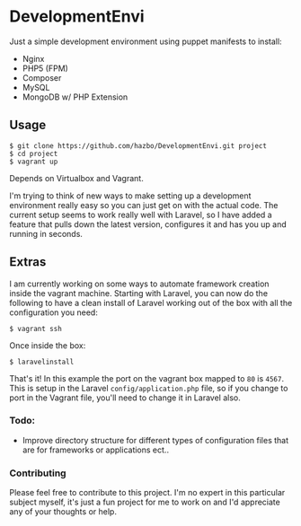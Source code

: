 # DevelopmentEnvi

Just a simple development environment using puppet manifests to install:

  - Nginx
  - PHP5 (FPM)
  - Composer
  - MySQL
  - MongoDB w/ PHP Extension

## Usage

	$ git clone https://github.com/hazbo/DevelopmentEnvi.git project
	$ cd project
	$ vagrant up

Depends on Virtualbox and Vagrant.

I'm trying to think of new ways to make setting up a development environment really easy
so you can just get on with the actual code. The current setup seems to work really well
with Laravel, so I have added a feature that pulls down the latest version, configures it
and has you up and running in seconds.

## Extras

I am currently working on some ways to automate framework creation inside the vagrant machine.
Starting with Laravel, you can now do the following to have a clean install of Laravel working
out of the box with all the configuration you need:

	$ vagrant ssh

Once inside the box:

	$ laravelinstall

That's it! In this example the port on the vagrant box mapped to `80` is `4567`. This is setup
in the Laravel `config/application.php` file, so if you change to port in the Vagrant file,
you'll need to change it in Laravel also.

### Todo:

  - Improve directory structure for different types of configuration files that are for frameworks or applications ect..

### Contributing

Please feel free to contribute to this project. I'm no expert in this particular subject
myself, it's just a fun project for me to work on and I'd appreciate any of your thoughts or help.